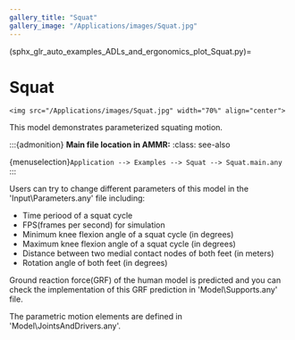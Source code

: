```yaml
---
gallery_title: "Squat"
gallery_image: "/Applications/images/Squat.jpg"
---
```


(sphx_glr_auto_examples_ADLs_and_ergonomics_plot_Squat.py)=
# Squat

````{sidebar}
<img src="/Applications/images/Squat.jpg" width="70%" align="center">

````

This model demonstrates parameterized squating motion.

:::{admonition} **Main file location in AMMR:**
:class: see-also

  {menuselection}`Application --> Examples --> Squat --> Squat.main.any`
:::



Users can try to change different parameters of this model in the 'Input\Parameters.any' file including:

* Time periood of a squat cycle
* FPS(frames per second) for simulation
* Minimum knee flexion angle of a squat cycle (in degrees)
* Maximum knee flexion angle of a squat cycle (in degrees)
* Distance between two medial contact nodes of both feet (in meters)
* Rotation angle of both feet (in degrees)

Ground reaction force(GRF) of the human model is predicted and you can check the implementation of this GRF prediction in 'Model\Supports.any' file.

The parametric motion elements are defined in 'Model\JointsAndDrivers.any'.


